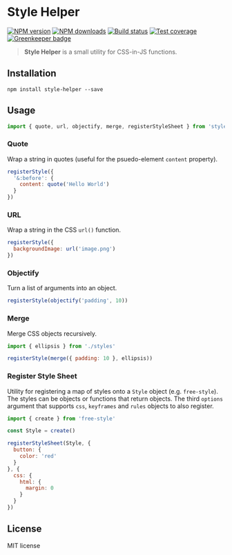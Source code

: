 # Style Helper

[![NPM version](https://img.shields.io/npm/v/style-helper.svg?style=flat)](https://npmjs.org/package/style-helper)
[![NPM downloads](https://img.shields.io/npm/dm/style-helper.svg?style=flat)](https://npmjs.org/package/style-helper)
[![Build status](https://img.shields.io/travis/blakeembrey/style-helper.svg?style=flat)](https://travis-ci.org/blakeembrey/style-helper)
[![Test coverage](https://img.shields.io/coveralls/blakeembrey/style-helper.svg?style=flat)](https://coveralls.io/r/blakeembrey/style-helper?branch=master)
[![Greenkeeper badge](https://badges.greenkeeper.io/blakeembrey/style-helper.svg)](https://greenkeeper.io/)

> **Style Helper** is a small utility for CSS-in-JS functions.

## Installation

```
npm install style-helper --save
```

## Usage

```js
import { quote, url, objectify, merge, registerStyleSheet } from 'style-helper'
```

### Quote

Wrap a string in quotes (useful for the psuedo-element `content` property).

```js
registerStyle({
  '&:before': {
    content: quote('Hello World')
  }
})
```

### URL

Wrap a string in the CSS `url()` function.

```js
registerStyle({
  backgroundImage: url('image.png')
})
```

### Objectify

Turn a list of arguments into an object.

```js
registerStyle(objectify('padding', 10))
```

### Merge

Merge CSS objects recursively.

```js
import { ellipsis } from './styles'

registerStyle(merge({ padding: 10 }, ellipsis))
```

### Register Style Sheet

Utility for registering a map of styles onto a `Style` object (e.g. `free-style`). The styles can be objects or functions that return objects. The third `options` argument that supports `css`, `keyframes` and `rules` objects to also register.

```js
import { create } from 'free-style'

const Style = create()

registerStyleSheet(Style, {
  button: {
    color: 'red'
  }
}, {
  css: {
    html: {
      margin: 0
    }
  }
})
```

## License

MIT license
